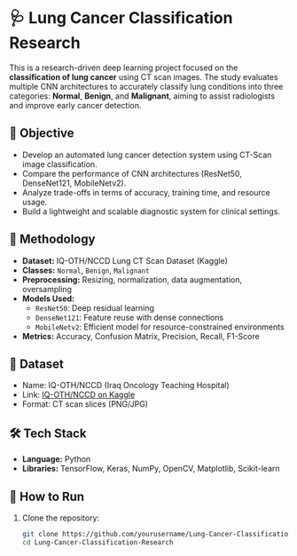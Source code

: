 # 🩺 Lung Cancer Classification Research

This is a research-driven deep learning project focused on the **classification of lung cancer** using CT scan images. The study evaluates multiple CNN architectures to accurately classify lung conditions into three categories: **Normal**, **Benign**, and **Malignant**, aiming to assist radiologists and improve early cancer detection.

## 📌 Objective

- Develop an automated lung cancer detection system using CT-Scan image classification.
- Compare the performance of CNN architectures (ResNet50, DenseNet121, MobileNetv2).
- Analyze trade-offs in terms of accuracy, training time, and resource usage.
- Build a lightweight and scalable diagnostic system for clinical settings.

## 🧠 Methodology

- **Dataset:** IQ-OTH/NCCD Lung CT Scan Dataset (Kaggle)
- **Classes:** `Normal`, `Benign`, `Malignant`
- **Preprocessing:** Resizing, normalization, data augmentation, oversampling
- **Models Used:**
  - `ResNet50`: Deep residual learning
  - `DenseNet121`: Feature reuse with dense connections
  - `MobileNetv2`: Efficient model for resource-constrained environments
- **Metrics:** Accuracy, Confusion Matrix, Precision, Recall, F1-Score

## 📂 Dataset

- Name: IQ-OTH/NCCD (Iraq Oncology Teaching Hospital)
- Link: [IQ-OTH/NCCD on Kaggle](https://www.kaggle.com/datasets)
- Format: CT scan slices (PNG/JPG)

## 🛠️ Tech Stack

- **Language:** Python
- **Libraries:** TensorFlow, Keras, NumPy, OpenCV, Matplotlib, Scikit-learn

## 🚀 How to Run

1. Clone the repository:
   ```bash
   git clone https://github.com/yourusername/Lung-Cancer-Classification-Research.git
   cd Lung-Cancer-Classification-Research
